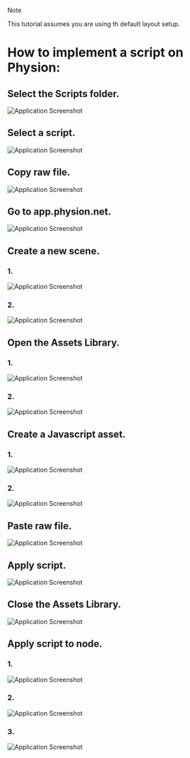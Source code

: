 > [!NOTE]
> This tutorial assumes you are using th default layout setup.
# How to implement a script on Physion:
## Select the Scripts folder.
![Application Screenshot](IMAGES/1.png)
## Select a script.
![Application Screenshot](IMAGES/2.png)
## Copy raw file.
![Application Screenshot](IMAGES/3.png)
## Go to app.physion.net.
![Application Screenshot](IMAGES/4.png)
## Create a new scene.
### 1.
![Application Screenshot](IMAGES/5.png)
### 2.
![Application Screenshot](IMAGES/6.png)
## Open the Assets Library.
### 1.
![Application Screenshot](IMAGES/7.png)
### 2.
![Application Screenshot](IMAGES/8.png)
## Create a Javascript asset.
### 1.
![Application Screenshot](IMAGES/9.png)
### 2.
![Application Screenshot](IMAGES/10.png)
## Paste raw file.
![Application Screenshot](IMAGES/11.png)
## Apply script.
![Application Screenshot](IMAGES/12.png)
## Close the Assets Library.
![Application Screenshot](IMAGES/13.png)
## Apply script to node.
### 1.
![Application Screenshot](IMAGES/14.png)
### 2.
![Application Screenshot](IMAGES/15.png)
### 3.
![Application Screenshot](IMAGES/16.png)
